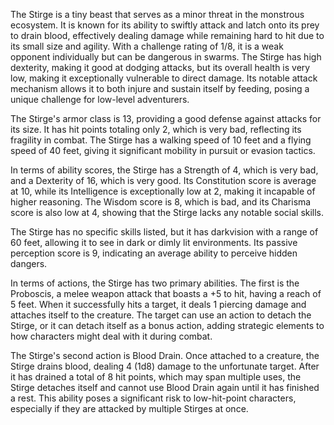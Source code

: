 The Stirge is a tiny beast that serves as a minor threat in the monstrous ecosystem. It is known for its ability to swiftly attack and latch onto its prey to drain blood, effectively dealing damage while remaining hard to hit due to its small size and agility. With a challenge rating of 1/8, it is a weak opponent individually but can be dangerous in swarms. The Stirge has high dexterity, making it good at dodging attacks, but its overall health is very low, making it exceptionally vulnerable to direct damage. Its notable attack mechanism allows it to both injure and sustain itself by feeding, posing a unique challenge for low-level adventurers.

The Stirge's armor class is 13, providing a good defense against attacks for its size. It has hit points totaling only 2, which is very bad, reflecting its fragility in combat. The Stirge has a walking speed of 10 feet and a flying speed of 40 feet, giving it significant mobility in pursuit or evasion tactics.

In terms of ability scores, the Stirge has a Strength of 4, which is very bad, and a Dexterity of 16, which is very good. Its Constitution score is average at 10, while its Intelligence is exceptionally low at 2, making it incapable of higher reasoning. The Wisdom score is 8, which is bad, and its Charisma score is also low at 4, showing that the Stirge lacks any notable social skills.

The Stirge has no specific skills listed, but it has darkvision with a range of 60 feet, allowing it to see in dark or dimly lit environments. Its passive perception score is 9, indicating an average ability to perceive hidden dangers.

In terms of actions, the Stirge has two primary abilities. The first is the Proboscis, a melee weapon attack that boasts a +5 to hit, having a reach of 5 feet. When it successfully hits a target, it deals 1 piercing damage and attaches itself to the creature. The target can use an action to detach the Stirge, or it can detach itself as a bonus action, adding strategic elements to how characters might deal with it during combat.

The Stirge's second action is Blood Drain. Once attached to a creature, the Stirge drains blood, dealing 4 (1d8) damage to the unfortunate target. After it has drained a total of 8 hit points, which may span multiple uses, the Stirge detaches itself and cannot use Blood Drain again until it has finished a rest. This ability poses a significant risk to low-hit-point characters, especially if they are attacked by multiple Stirges at once.